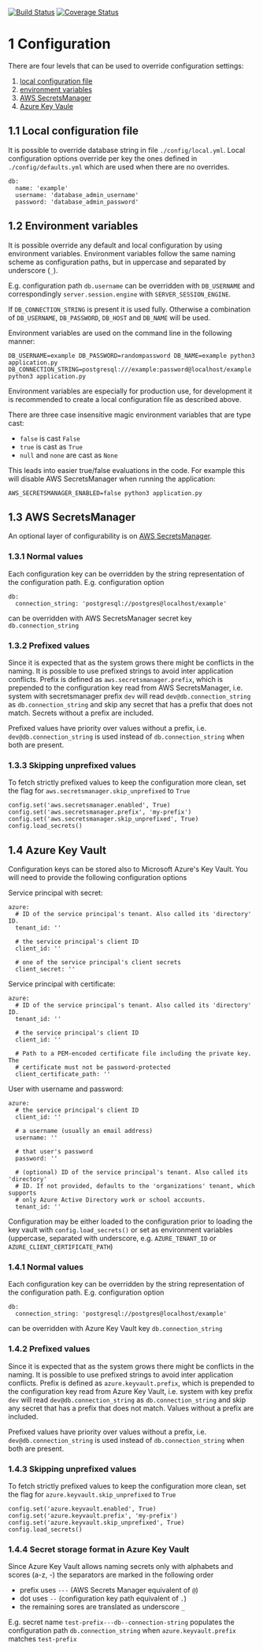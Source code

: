 [![Build Status](https://travis-ci.com/adrenalin/config.svg?branch=master)](https://travis-ci.com/adrenalin/config) [![Coverage Status](https://coveralls.io/repos/github/adrenalin/config/badge.svg)](https://coveralls.io/github/adrenalin/config)

# 1 Configuration

There are four levels that can be used to override configuration settings:

1. [local configuration file](#local-configuration-files)
2. [environment variables](#environment-variables)
3. [AWS SecretsManager](#aws-secretsmanager)
4. [Azure Key Vaule](#azure-keyvault)



## <a name="local-configuration-files"></a> 1.1 Local configuration file

It is possible to override database string in file `./config/local.yml`. Local
configuration options override per key the ones defined in `./config/defaults.yml`
which are used when there are no overrides.

```
db:
  name: 'example'
  username: 'database_admin_username'
  password: 'database_admin_password'
```



## <a name="environment-variables"></a> 1.2 Environment variables

It is possible override any default and local configuration by using environment
variables. Environment variables follow the same naming scheme as configuration
paths, but in uppercase and separated by underscore (`_`).

E.g. configuration path `db.username` can be overridden with `DB_USERNAME` and
correspondingly `server.session.engine` with `SERVER_SESSION_ENGINE`.

If `DB_CONNECTION_STRING` is present it is used fully. Otherwise a combination of
`DB_USERNAME`, `DB_PASSWORD`, `DB_HOST` and `DB_NAME` will be used.

Environment variables are used on the command line in the following manner:

```
DB_USERNAME=example DB_PASSWORD=randompassword DB_NAME=example python3 application.py
DB_CONNECTION_STRING=postgresql:///example:password@localhost/example python3 application.py
```

Environment variables are especially for production use, for development it is
recommended to create a local configuration file as described above.

There are three case insensitive magic environment variables that are type cast:

- `false` is cast `False`
- `true` is cast as `True`
- `null` and `none` are cast as `None`

This leads into easier true/false evaluations in the code. For example this will
disable AWS SecretsManager when running the application:

`AWS_SECRETSMANAGER_ENABLED=false python3 application.py`



## <a name="aws-secretsmanager"></a> 1.3 AWS SecretsManager

An optional layer of configurability is on
[AWS SecretsManager](https://eu-north-1.console.aws.amazon.com/secretsmanager/home?region=eu-north-1).


### 1.3.1 Normal values

Each configuration key can be overridden by the string representation of the
configuration path. E.g. configuration option

```
db:
  connection_string: 'postgresql://postgres@localhost/example'
```

can be overridden with AWS SecretsManager secret key `db.connection_string`


### 1.3.2 Prefixed values

Since it is expected that as the system grows there might be conflicts in the
naming. It is possible to use prefixed strings to avoid inter application
conflicts. Prefix is defined as `aws.secretsmanager.prefix`, which is
prepended to the configuration key read from AWS SecretsManager, i.e.
system with secretsmanager prefix `dev` will read `dev@db.connection_string`
as `db.connection_string` and skip any secret that has a prefix that does not
match. Secrets without a prefix are included.

Prefixed values have priority over values without a prefix, i.e.
`dev@db.connection_string` is used instead of `db.connection_string` when both
are present.


### 1.3.3 Skipping unprefixed values

To fetch strictly prefixed values to keep the configuration more clean, set the
flag for `aws.secretsmanager.skip_unprefixed` to `True`

```
config.set('aws.secretsmanager.enabled', True)
config.set('aws.secretsmanager.prefix', 'my-prefix')
config.set('aws.secretsmanager.skip_unprefixed', True)
config.load_secrets()
```



## <a name="azure-keyvault"></a> 1.4 Azure Key Vault

Configuration keys can be stored also to Microsoft Azure's Key Vault. You will
need to provide the following configuration options

Service principal with secret:

```
azure:
  # ID of the service principal's tenant. Also called its 'directory' ID.
  tenant_id: ''

  # the service principal's client ID
  client_id: ''

  # one of the service principal's client secrets
  client_secret: ''
```

Service principal with certificate:

```
azure:
  # ID of the service principal's tenant. Also called its 'directory' ID.
  tenant_id: ''

  # the service principal's client ID
  client_id: ''

  # Path to a PEM-encoded certificate file including the private key. The
  # certificate must not be password-protected
  client_certificate_path: ''
```

User with username and password:

```
azure:
  # the service principal's client ID
  client_id: ''

  # a username (usually an email address)
  username: ''

  # that user's password
  password: ''

  # (optional) ID of the service principal's tenant. Also called its 'directory'
  # ID. If not provided, defaults to the 'organizations' tenant, which supports
  # only Azure Active Directory work or school accounts.
  tenant_id: ''
```

Configuration may be either loaded to the configuration prior to loading the
key vault with `config.load_secrets()` or set as environment variables
(uppercase, separated with underscore, e.g. `AZURE_TENANT_ID` or
`AZURE_CLIENT_CERTIFICATE_PATH`)


### 1.4.1 Normal values

Each configuration key can be overridden by the string representation of the
configuration path. E.g. configuration option

```
db:
  connection_string: 'postgresql://postgres@localhost/example'
```

can be overridden with Azure Key Vault key `db.connection_string`


### 1.4.2 Prefixed values

Since it is expected that as the system grows there might be conflicts in the
naming. It is possible to use prefixed strings to avoid inter application
conflicts. Prefix is defined as `azure.keyvault.prefix`, which is
prepended to the configuration key read from Azure Key Vault, i.e.
system with key prefix `dev` will read `dev@db.connection_string`
as `db.connection_string` and skip any secret that has a prefix that does not
match. Values without a prefix are included.

Prefixed values have priority over values without a prefix, i.e.
`dev@db.connection_string` is used instead of `db.connection_string` when both
are present.


### 1.4.3 Skipping unprefixed values

To fetch strictly prefixed values to keep the configuration more clean, set the
flag for `azure.keyvault.skip_unprefixed` to `True`

```
config.set('azure.keyvault.enabled', True)
config.set('azure.keyvault.prefix', 'my-prefix')
config.set('azure.keyvault.skip_unprefixed', True)
config.load_secrets()
```

### 1.4.4 Secret storage format in Azure Key Vault

Since Azure Key Vault allows naming secrets only with alphabets and scores
(a-z, -) the separators are marked in the following order

- prefix uses `---` (AWS Secrets Manager equivalent of `@`)
- dot uses `--` (configuration key path equivalent of `.`)
- the remaining sores are translated as underscore `_`

E.g. secret name `test-prefix---db--connection-string` populates the
configuration path `db.connection_string` when `azure.keyvault.prefix` matches
`test-prefix`
